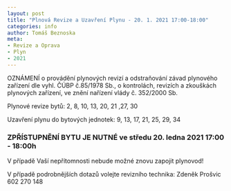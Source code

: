 ```yaml
---
layout: post
title: "Plnová Revize a Uzavření Plynu - 20. 1. 2021 17:00-18:00"
categories: info
author: Tomáš Beznoska
meta:
- Revize a Oprava
- Plyn
- 2021
---
```


OZNÁMENÍ o provádění plynových revizí a odstraňování závad plynového zařízení dle vyhl. ČÚBP č.85/1978 Sb., o kontrolách, revizích a zkouškách plynových zařízení, ve znění nařízení vlády č. 352/2000 Sb.

Plynové revize bytů: 2, 8, 10, 13, 20, 21 ,27, 30

Uzavření plynu do bytových jednotek: 9, 13, 17, 21, 25, 29, 34

### ZPŘÍSTUPNĚNÍ BYTU JE NUTNÉ ve středu 20. ledna 2021 17:00 - 18:00h

V případě Vaší nepřítomnosti nebude možné znovu zapojit plynovod!

V případě podrobnějších dotazů volejte revizního technika:
Zdeněk Prošvic 602 270 148
